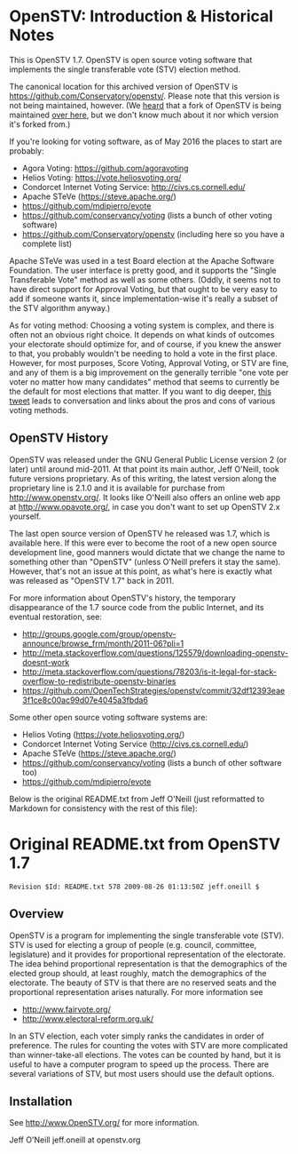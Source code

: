 OpenSTV: Introduction & Historical Notes
========================================

This is OpenSTV 1.7.  OpenSTV is open source voting software that implements the single transferable vote (STV) election method.

The canonical location for this archived version of OpenSTV is
https://github.com/Conservatory/openstv/.  Please note that this
version is not being maintained, however.  (We
[heard](https://github.com/OpenTechStrategies/openstv/issues/1#issuecomment-220310769)
that a fork of OpenSTV is being maintained [over
here](https://github.com/agoravoting/agora-tally/tree/next/agora_tally/ballot_counter),
but we don't know much about it nor which version it's forked from.)

If you're looking for voting software, as of May 2016 the places to
start are probably:

* Agora Voting: https://github.com/agoravoting
* Helios Voting: https://vote.heliosvoting.org/
* Condorcet Internet Voting Service: http://civs.cs.cornell.edu/
* Apache STeVe (https://steve.apache.org/)
* https://github.com/mdipierro/evote
* https://github.com/conservancy/voting (lists a bunch of other voting software)
* https://github.com/Conservatory/openstv (including here so you have a complete list)

Apache STeVe was used in a test Board election at the Apache Software
Foundation.  The user interface is pretty good, and it supports the
"Single Transferable Vote" method as well as some others.  (Oddly, it
seems not to have direct support for Approval Voting, but that ought
to be very easy to add if someone wants it, since implementation-wise
it's really a subset of the STV algorithm anyway.)

As for voting method: Choosing a voting system is complex, and there
is often not an obvious right choice.  It depends on what kinds of
outcomes your electorate should optimize for, and of course, if you
knew the answer to that, you probably wouldn't be needing to hold a
vote in the first place.  However, for most purposes, Score Voting,
Approval Voting, or STV are fine, and any of them is a big improvement
on the generally terrible "one vote per voter no matter how many
candidates" method that seems to currently be the default for most
elections that matter.  If you want to dig deeper, [this
tweet](https://twitter.com/kfogel/status/705857077768376320) leads to
conversation and links about the pros and cons of various voting
methods.

OpenSTV History
---------------

OpenSTV was released under the GNU General Public License version 2 (or later) until around mid-2011.  At that point its main author, Jeff O'Neill, took future versions proprietary.  As of this writing, the latest version along the proprietary line is 2.1.0 and it is available for purchase from http://www.openstv.org/.  It looks like O'Neill also offers an online web app at http://www.opavote.org/, in case you don't want to set up OpenSTV 2.x yourself.

The last open source version of OpenSTV he released was 1.7, which is available here.  If this were ever to become the root of a new open source development line, good manners would dictate that we change the name to something other than "OpenSTV" (unless O'Neill prefers it stay the same).  However, that's not an issue at this point, as what's here is exactly what was released as "OpenSTV 1.7" back in 2011.

For more information about OpenSTV's history, the temporary disappearance of the 1.7 source code from the public Internet, and its eventual restoration, see:

  * http://groups.google.com/group/openstv-announce/browse_frm/month/2011-06?pli=1
  * http://meta.stackoverflow.com/questions/125579/downloading-openstv-doesnt-work
  * http://meta.stackoverflow.com/questions/78203/is-it-legal-for-stack-overflow-to-redistribute-openstv-binaries
  * https://github.com/OpenTechStrategies/openstv/commit/32df12393eae3f1ce8c00ac99d07e4045a3fbda6

Some other open source voting software systems are:

* Helios Voting (https://vote.heliosvoting.org/)
* Condorcet Internet Voting Service (http://civs.cs.cornell.edu/)
* Apache STeVe (https://steve.apache.org/)
* https://github.com/conservancy/voting (lists a bunch of other software too)
* https://github.com/mdipierro/evote

Below is the original README.txt from Jeff O'Neill (just reformatted to Markdown for consistency with the rest of this file):

Original README.txt from OpenSTV 1.7
====================================

`Revision $Id: README.txt 578 2009-08-26 01:13:50Z jeff.oneill $`

Overview
--------

OpenSTV is a program for implementing the single transferable vote (STV).  STV is used for electing a group of people (e.g. council, committee, legislature) and it provides for proportional representation of the electorate.  The idea behind proportional representation is that the demographics of the elected group should, at least roughly, match the demographics of the electorate.  The beauty of STV is that there are no reserved seats and the proportional representation arises naturally.  For more information see

  * http://www.fairvote.org/
  * http://www.electoral-reform.org.uk/

In an STV election, each voter simply ranks the candidates in order of preference.  The rules for counting the votes with STV are more complicated than winner-take-all elections.  The votes can be counted by hand, but it is useful to have a computer program to speed up the process.  There are several variations of STV, but most users should use the default options.

Installation
------------

See http://www.OpenSTV.org/ for more information.

Jeff O'Neill
jeff.oneill at openstv.org
